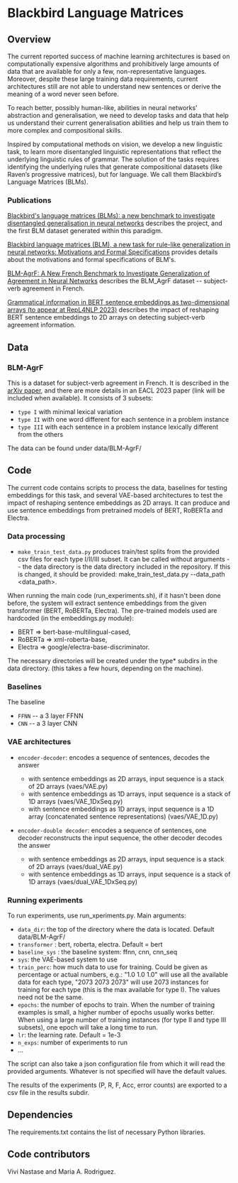 # Blackbird Language Matrices

## Overview 

The current reported success of machine learning architectures is based on computationally expensive algorithms and prohibitively large amounts of data that are available for only a few, non-representative languages. Moreover, despite these large training data requirements, current architectures still are not able to understand new sentences or derive the meaning of a word never seen before. 

To reach better, possibly human-like, abilities in neural networks’ abstraction and generalisation, we need to develop tasks and data that help us understand their current generalisation abilities and help us train them to more complex and compositional skills.

Inspired by computational methods on vision, we develop a new linguistic task, to learn more disentangled linguistic representations that reflect the underlying linguistic rules of grammar. The solution of the tasks requires identifying the underlying rules that generate compositional datasets (like Raven’s progressive matrices), but for language. We call them Blackbird’s Language Matrices (BLMs).

### Publications

[Blackbird's language matrices (BLMs): a new benchmark to investigate disentangled generalisation in neural networks](https://arxiv.org/abs/2205.10866) describes the project, and the first BLM dataset generated within this paradigm.

[Blackbird language matrices (BLM), a new task for rule-like generalization in neural networks: Motivations and Formal Specifications](https://arxiv.org/abs/2306.11444) provides details about the motivations and formal specifications of BLM's.

[BLM-AgrF: A New French Benchmark to Investigate Generalization of Agreement in Neural Networks](https://aclanthology.org/2023.eacl-main.99/) describes the BLM_AgrF dataset -- subject-verb agreement in French.

[Grammatical information in BERT sentence embeddings as two-dimensional arrays (to appear at RepL4NLP 2023)]() describes the impact of reshaping BERT sentence embeddings to 2D arrays on detecting subject-verb agreement information.


## Data

### BLM-AgrF

This is a dataset for subject-verb agreement in French. It is described in the [arXiv paper](https://arxiv.org/abs/2205.10866), and there are more details in an EACL 2023 paper (link will be included when available). It consists of 3 subsets:
* `type I` with minimal lexical variation
* `type II` with one word different for each sentence in a problem instance
* `type III` with each sentence in a problem instance lexically different from the others

The data can be found under data/BLM-AgrF/

## Code

The current code contains scripts to process the data, baselines for testing embeddings for this task, and several VAE-based architectures to test the impact of reshaping sentence embeddings as 2D arrays. It can produce and use sentence embeddings from pretrained models of BERT, RoBERTa and Electra.

### Data processing

* `make_train_test_data.py` produces train/test splits from the provided csv files for each type I/II/III subset. It can be called without arguments -- the data directory is the data directory included in the repository. If this is changed, it should be provided: make_train_test_data.py --data_path <data_path>.
  
When running the main code (run_experiments.sh), if it hasn't been done before, the system will extract sentence embeddings from the given transformer (BERT, RoBERTa, Electra). The pre-trained models used are hardcoded (in the embeddings.py module):

* BERT => bert-base-multilingual-cased, 
* RoBERTa => xml-roberta-base,
* Electra => google/electra-base-discriminator.

The necessary directories will be created under the type* subdirs in the data directory. (this takes a few hours, depending on the machine).

### Baselines

The baseline

* `FFNN` -- a 3 layer FFNN
* `CNN` -- a 3 layer CNN

### VAE architectures

* `encoder-decoder`: encodes a sequence of sentences, decodes the answer
  * with sentence embeddings as 2D arrays, input sequence is a stack of 2D arrays (vaes/VAE.py)
  * with sentence embeddings as 1D arrays, input sequence is a stack of 1D arrays (vaes/VAE_1DxSeq.py)
  * with sentence embeddings as 1D arrays, input sequence is a 1D array (concatenated sentence representations) (vaes/VAE_1D.py)

* `encoder-double decoder`: encodes a sequence of sentences, one decoder reconstructs the input sequence, the other decoder decodes the answer
  * with sentence embeddings as 2D arrays, input sequence is a stack of 2D arrays (vaes/dual_VAE.py)
  * with sentence embeddings as 1D arrays, input sequence is a stack of 1D arrays (vaes/dual_VAE_1DxSeq.py)

### Running experiments

To run experiments, use run_xperiments.py. Main arguments:

* `data_dir`: the top of the directory where the data is located. Default data/BLM-AgrF/
* `transformer` : bert, roberta, electra. Default = bert
* `baseline_sys` : the baseline system: ffnn, cnn, cnn_seq
* `sys`: the VAE-based system to use
* `train_perc`: how much data to use for training. Could be given as percentage or actual numbers, e.g.: "1.0 1.0 1.0" will use all the available data for each type, "2073 2073 2073" will use 2073 instances for training for each type (this is the max available for type I). The values need not be the same.
* `epochs`: the number of epochs to train. When the number of training examples is small, a higher number of epochs usually works better. When using a large number of training instances (for type II and type III subsets), one epoch will take a long time to run.
* `lr`: the learning rate. Default = 1e-3
* `n_exps`: number of experiments to run
* ...

The script can also take a json configuration file from which it will read the provided arguments. Whatever is not specified will have the default values.

The results of the experiments (P, R, F, Acc, error counts) are exported to a csv file in the results subdir.

## Dependencies

The requirements.txt contains the list of necessary Python libraries.

## Code contributors

Vivi Nastase and Maria A. Rodriguez.
